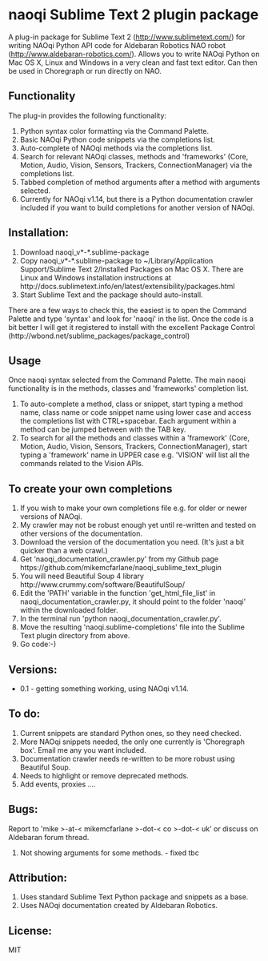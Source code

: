 <h1>naoqi Sublime Text 2 plugin package</h1>

A plug-in package for Sublime Text 2 (http://www.sublimetext.com/) for writing NAOqi Python API code for Aldebaran Robotics NAO robot (http://www.aldebaran-robotics.com/). Allows you to write NAOqi Python on Mac OS X, Linux and Windows in a very clean and fast text editor. Can then be used in Choregraph or run directly on NAO.

<h2>Functionality</h2>
The plug-in provides the following functionality:
<ol>
<li>Python syntax color formatting via the Command Palette.</li>
<li>Basic NAOqi Python code snippets via the completions list.</li>
<li>Auto-complete of NAOqi methods via the completions list.</li>
<li>Search for relevant NAOqi classes, methods and 'frameworks' (Core, Motion, Audio, Vision, Sensors, Trackers, ConnectionManager) via the completions list.</li>
<li>Tabbed completion of method arguments after a method with arguments selected.</li>
<li>Currently for NAOqi v1.14, but there is a Python documentation crawler included if you want to build completions for another version of NAOqi.</li>
</ol>

<h2>Installation:</h2>
<ol>
<li>Download naoqi_v*-*.sublime-package</li>
<li>Copy naoqi_v*-*.sublime-package to ~/Library/Application Support/Sublime Text 2/Installed Packages on Mac OS X. There are Linux and Windows installation instructions at http://docs.sublimetext.info/en/latest/extensibility/packages.html</li>
<li>Start Sublime Text and the package should auto-install.</li>
</ol>
There are a few ways to check this, the easiest is to open the Command Palette and type 'syntax' and look for 'naoqi' in the list.
Once the code is a bit better I will get it registered to install with the excellent Package Control (http://wbond.net/sublime_packages/package_control) 

<h2>Usage</h2>
Once naoqi syntax selected from the Command Palette. The main naoqi functionality is in the methods, classes and 'frameworks' completion list.
<ol>
<li>To auto-complete a method, class or snippet, start typing a method name, class name or code snippet name using lower case and access the completions list with CTRL+spacebar. Each argument within a method can be jumped between with the TAB key.</li>
<li>To search for all the methods and classes within a 'framework' (Core, Motion, Audio, Vision, Sensors, Trackers, ConnectionManager), start typing a 'framework' name in UPPER case e.g. 'VISION' will list all the commands related to the Vision APIs.</li>
</ol>

<h2>To create your own completions</h2>
<ol>
<li>If you wish to make your own completions file e.g. for older or newer versions of NAOqi.</li>
<li>My crawler may not be robust enough yet until re-written and tested on other versions of the documentation.</li>
<li>Download the version of the documentation you need. (It's just a bit quicker than a web crawl.)</li>
<li>Get 'naoqi_documentation_crawler.py' from my Github page https://github.com/mikemcfarlane/naoqi_sublime_text_plugin</li>
<li>You will need Beautiful Soup 4 library http://www.crummy.com/software/BeautifulSoup/</li>
<li>Edit the 'PATH' variable in the function 'get_html_file_list' in naoqi_documentation_crawler.py, it should point to the folder 'naoqi' within the downloaded folder.</li>
<li>In the terminal run 'python naoqi_documentation_crawler.py'.</li>
<li>Move the resulting 'naoqi.sublime-completions' file into the Sublime Text plugin directory from above.</li>
<li>Go code:-)</li>
</ol>

<h2>Versions:</h2>
<ul>
<li>0.1 - getting something working, using NAOqi v1.14.</li>
</ul>

<h2>To do:</h2>
<ol>
<li>Current snippets are standard Python ones, so they need checked.</li>
<li>More NAOqi snippets needed, the only one currently is 'Choregraph box'. Email me any you want included.</li>
<li>Documentation crawler needs re-written to be more robust using Beautiful Soup.</li>
<li>Needs to highlight or remove deprecated methods.</li>
<li>Add events, proxies ....</li>
</ol>

<h2>Bugs:</h2>
Report to 'mike >-at-< mikemcfarlane >-dot-< co >-dot-< uk' or discuss on Aldebaran forum thread.
<ol>
<li>Not showing arguments for some methods. - fixed tbc</li>
</ol>


<h2>Attribution:</h2>
<ol>
<li>Uses standard Sublime Text Python package and snippets as a base.</li>
<li>Uses NAOqi documentation created by Aldebaran Robotics.</li>
</ol>

<h2>License:</h2>
MIT

